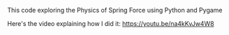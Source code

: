 This code exploring the Physics of Spring Force using Python and Pygame

Here's the video explaining how I did it:	https://youtu.be/na4kKvJw4W8

